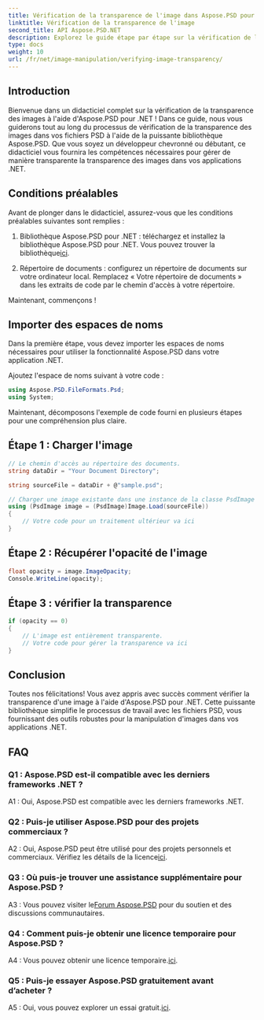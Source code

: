 ```yaml
---
title: Vérification de la transparence de l'image dans Aspose.PSD pour .NET
linktitle: Vérification de la transparence de l'image
second_title: API Aspose.PSD.NET
description: Explorez le guide étape par étape sur la vérification de la transparence des images dans Aspose.PSD pour .NET.
type: docs
weight: 10
url: /fr/net/image-manipulation/verifying-image-transparency/
---
```

## Introduction

Bienvenue dans un didacticiel complet sur la vérification de la transparence des images à l'aide d'Aspose.PSD pour .NET ! Dans ce guide, nous vous guiderons tout au long du processus de vérification de la transparence des images dans vos fichiers PSD à l'aide de la puissante bibliothèque Aspose.PSD. Que vous soyez un développeur chevronné ou débutant, ce didacticiel vous fournira les compétences nécessaires pour gérer de manière transparente la transparence des images dans vos applications .NET.

## Conditions préalables

Avant de plonger dans le didacticiel, assurez-vous que les conditions préalables suivantes sont remplies :

1.  Bibliothèque Aspose.PSD pour .NET : téléchargez et installez la bibliothèque Aspose.PSD pour .NET. Vous pouvez trouver la bibliothèque[ici](https://releases.aspose.com/psd/net/).

2. Répertoire de documents : configurez un répertoire de documents sur votre ordinateur local. Remplacez « Votre répertoire de documents » dans les extraits de code par le chemin d'accès à votre répertoire.

Maintenant, commençons !

## Importer des espaces de noms

Dans la première étape, vous devez importer les espaces de noms nécessaires pour utiliser la fonctionnalité Aspose.PSD dans votre application .NET.

Ajoutez l'espace de noms suivant à votre code :

```csharp
using Aspose.PSD.FileFormats.Psd;
using System;
```

Maintenant, décomposons l'exemple de code fourni en plusieurs étapes pour une compréhension plus claire.

## Étape 1 : Charger l'image

```csharp
// Le chemin d'accès au répertoire des documents.
string dataDir = "Your Document Directory";

string sourceFile = dataDir + @"sample.psd";

// Charger une image existante dans une instance de la classe PsdImage
using (PsdImage image = (PsdImage)Image.Load(sourceFile))
{
    // Votre code pour un traitement ultérieur va ici
}
```

## Étape 2 : Récupérer l'opacité de l'image

```csharp
float opacity = image.ImageOpacity;
Console.WriteLine(opacity);
```

## Étape 3 : vérifier la transparence

```csharp
if (opacity == 0)
{
    // L'image est entièrement transparente.
    // Votre code pour gérer la transparence va ici
}
```

## Conclusion

Toutes nos félicitations! Vous avez appris avec succès comment vérifier la transparence d'une image à l'aide d'Aspose.PSD pour .NET. Cette puissante bibliothèque simplifie le processus de travail avec les fichiers PSD, vous fournissant des outils robustes pour la manipulation d'images dans vos applications .NET.

## FAQ

### Q1 : Aspose.PSD est-il compatible avec les derniers frameworks .NET ?

A1 : Oui, Aspose.PSD est compatible avec les derniers frameworks .NET.

### Q2 : Puis-je utiliser Aspose.PSD pour des projets commerciaux ?

 A2 : Oui, Aspose.PSD peut être utilisé pour des projets personnels et commerciaux. Vérifiez les détails de la licence[ici](https://purchase.aspose.com/buy).

### Q3 : Où puis-je trouver une assistance supplémentaire pour Aspose.PSD ?

 A3 : Vous pouvez visiter le[Forum Aspose.PSD](https://forum.aspose.com/c/psd/34) pour du soutien et des discussions communautaires.

### Q4 : Comment puis-je obtenir une licence temporaire pour Aspose.PSD ?

 A4 : Vous pouvez obtenir une licence temporaire.[ici](https://purchase.aspose.com/temporary-license/).

### Q5 : Puis-je essayer Aspose.PSD gratuitement avant d’acheter ?

A5 : Oui, vous pouvez explorer un essai gratuit.[ici](https://releases.aspose.com/).